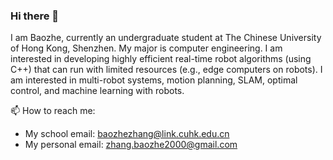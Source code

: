 ### Hi there 👋

<!--
**zhangbaozhe/zhangbaozhe** is a ✨ _special_ ✨ repository because its `README.md` (this file) appears on your GitHub profile.

Here are some ideas to get you started:

- 🔭 I’m currently working on ...
- 🌱 I’m currently learning ...
- 👯 I’m looking to collaborate on ...
- 🤔 I’m looking for help with ...
- 💬 Ask me about ...
- 📫 How to reach me: ...
- 😄 Pronouns: ...
- ⚡ Fun fact: ...
-->

I am Baozhe, currently an undergraduate student at The Chinese University of Hong Kong, Shenzhen. My major is computer engineering. I am interested in developing highly efficient real-time robot algorithms (using C++) that can run with limited resources (e.g., edge computers on robots). I am interested in multi-robot systems, motion planning, SLAM, optimal control, and machine learning with robots.

<!--
🤔 Recent news: 
- 🔭 The source code of CoNi-MPC is released! Please check [CoNi-MPC](https://fast-fire.github.io/CoNi-MPC/) for more information.
- 🌱 I finished my RA internship at Fast Lab, ZJU (2022/06 - 2023/08).
-  ⚡ I am learning reinforcement learning.
-  ⚡ I am learning computer graphics. 
-->

📫 How to reach me: 
- My school email: baozhezhang@link.cuhk.edu.cn
- My personal email: zhang.baozhe2000@gmail.com


